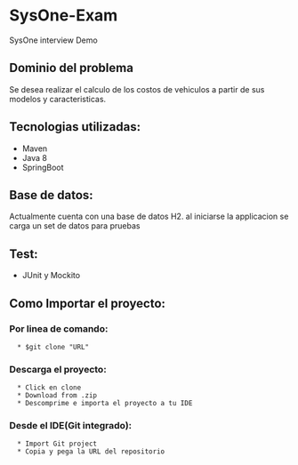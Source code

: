 # SysOne-Exam
SysOne interview Demo

## Dominio del problema
Se desea realizar el calculo de los costos de vehiculos a partir de sus modelos y caracteristicas.

## Tecnologias utilizadas:
* Maven
* Java 8
* SpringBoot

## Base de datos:

Actualmente cuenta con una base de datos H2. al iniciarse la applicacion se carga un set de datos para pruebas

## Test:

* JUnit y Mockito

## Como Importar el proyecto:
### Por linea de comando:
      * $git clone "URL"
### Descarga el proyecto:
      * Click en clone
      * Download from .zip
      * Descomprime e importa el proyecto a tu IDE
### Desde el IDE(Git integrado):
      * Import Git project
      * Copia y pega la URL del repositorio





